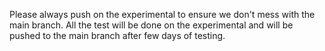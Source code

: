Please always push on the experimental to ensure we don't mess with the main branch. All the test will be done on the experimental and will be pushed to the main branch after few days of testing.
